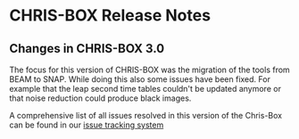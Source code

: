 CHRIS-BOX Release Notes
=======================

Changes in CHRIS-BOX 3.0
------------------------
The focus for this version of CHRIS-BOX was the migration of the tools from BEAM to SNAP.
While doing this also some issues have been fixed. For example that the leap second time 
tables couldn't be updated anymore or that noise reduction could produce black images. 

A comprehensive list of all issues resolved in this version of the Chris-Box can be found in our 
[issue tracking system](https://senbox.atlassian.net/secure/ReleaseNote.jspa?projectId=10503&version=12766)
